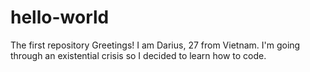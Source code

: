 # hello-world
The first repository
Greetings!
I am Darius, 27 from Vietnam. I'm going through an existential crisis so I decided to learn how to code. 
